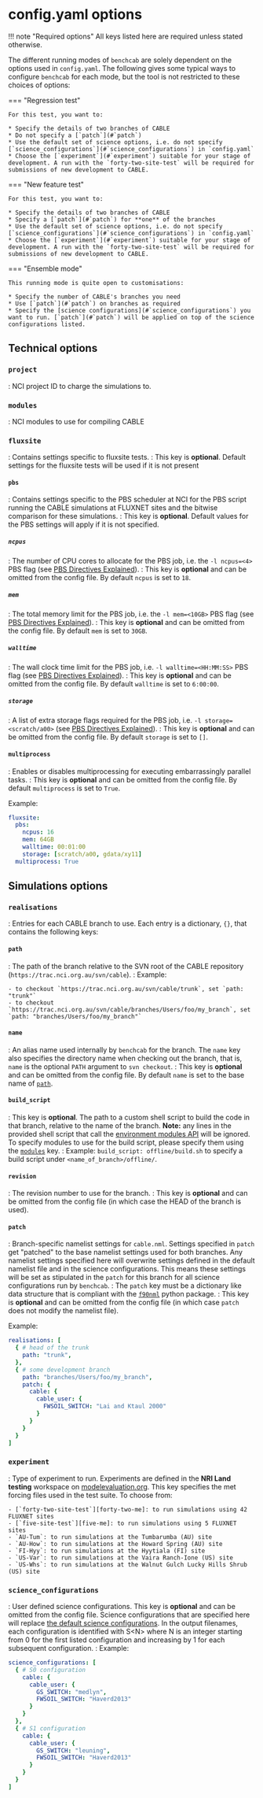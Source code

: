 # config.yaml options

!!! note "Required options"
    All keys listed here are required unless stated otherwise.

The different running modes of `benchcab` are solely dependent on the options used in `config.yaml`. The following gives some typical ways to configure `benchcab` for each mode, but the tool is not restricted to these choices of options:

=== "Regression test"

    For this test, you want to:

    * Specify the details of two branches of CABLE
    * Do not specify a [`patch`](#`patch`)
    * Use the default set of science options, i.e. do not specify [`science_configurations`](#`science_configurations`) in `config.yaml`
    * Choose the [`experiment`](#`experiment`) suitable for your stage of development. A run with the `forty-two-site-test` will be required for submissions of new development to CABLE.

=== "New feature test"

    For this test, you want to:

    * Specify the details of two branches of CABLE
    * Specify a [`patch`](#`patch`) for **one** of the branches
    * Use the default set of science options, i.e. do not specify [`science_configurations`](#`science_configurations`) in `config.yaml`
    * Choose the [`experiment`](#`experiment`) suitable for your stage of development. A run with the `forty-two-site-test` will be required for submissions of new development to CABLE.


=== "Ensemble mode"

    This running mode is quite open to customisations:

    * Specify the number of CABLE's branches you need
    * Use [`patch`](#`patch`) on branches as required
    * Specify the [science configurations](#`science_configurations`) you want to run. [`patch`](#`patch`) will be applied on top of the science configurations listed.


## Technical options

### `project`

: NCI project ID to charge the simulations to.

### `modules`

: NCI modules to use for compiling CABLE

### `fluxsite`
: Contains settings specific to fluxsite tests. 
: This key is **optional**. Default settings for the fluxsite tests will be used if it is not present

#### `pbs`

: Contains settings specific to the PBS scheduler at NCI for the PBS script running the CABLE simulations at FLUXNET sites and the bitwise comparison for these simulations. 
: This key is **optional**. Default values for the PBS settings will apply if it is not specified.

##### `ncpus`

: The number of CPU cores to allocate for the PBS job, i.e. the `-l ncpus=<4>` PBS flag (see [PBS Directives Explained][nci-pbs-directives]). 
: This key is **optional** and can be omitted from the config file. By default `ncpus` is set to `18`.

##### `mem`

: The total memory limit for the PBS job, i.e. the `-l mem=<10GB>` PBS flag (see [PBS Directives Explained][nci-pbs-directives]).
: This key is **optional** and can be omitted from the config file. By default `mem` is set to `30GB`.

##### `walltime`

: The wall clock time limit for the PBS job, i.e. `-l walltime=<HH:MM:SS>` PBS flag (see [PBS Directives Explained][nci-pbs-directives]).
: This key is **optional** and can be omitted from the config file. By default `walltime` is set to `6:00:00`.

##### `storage`

: A list of extra storage flags required for the PBS job, i.e. `-l storage=<scratch/a00>` (see [PBS Directives Explained][nci-pbs-directives]).
: This key is **optional** and can be omitted from the config file. By default `storage` is set to `[]`.

#### `multiprocess`

: Enables or disables multiprocessing for executing embarrassingly parallel tasks.
: This key is **optional** and can be omitted from the config file. By default `multiprocess` is set to `True`.

Example:
```yaml
fluxsite:
  pbs:
    ncpus: 16
    mem: 64GB
    walltime: 00:01:00
    storage: [scratch/a00, gdata/xy11]
  multiprocess: True
```

## Simulations options

### `realisations`

: Entries for each CABLE branch to use. Each entry is a dictionary, `{}`, that contains the following keys:

#### `path`

: The path of the branch relative to the SVN root of the CABLE repository (`https://trac.nci.org.au/svn/cable`).
: Example:

    - to checkout `https://trac.nci.org.au/svn/cable/trunk`, set `path: "trunk"`
    - to checkout `https://trac.nci.org.au/svn/cable/branches/Users/foo/my_branch`, set `path: "branches/Users/foo/my_branch"`

#### `name`

: An alias name used internally by `benchcab` for the branch. The `name` key also specifies the directory name when checking out the branch, that is, `name` is the optional `PATH` argument to `svn checkout`.
: This key is **optional** and can be omitted from the config file. By default `name` is set to the base name of [`path`](#`path`).

#### `build_script`

: This key is **optional**. The path to a custom shell script to build the code in that branch, relative to the name of the branch. **Note:** any lines in the provided shell script that call the [environment modules API][environment-modules] will be ignored. To specify modules to use for the build script, please specify them using the [`modules`](#`modules`) key.
: Example: `build_script: offline/build.sh` to specify a build script under `<name_of_branch>/offline/`.

#### `revision`

: The revision number to use for the branch.
: This key is **optional** and can be omitted from the config file (in which case the HEAD of the branch is used).

#### `patch`

: Branch-specific namelist settings for `cable.nml`. Settings specified in `patch` get "patched" to the base namelist settings used for both branches. Any namelist settings specified here will overwrite settings defined in the default namelist file and in the science configurations. This means these settings will be set as stipulated in the `patch` for this branch for all science configurations run by `benchcab`.
: The `patch` key must be a dictionary like data structure that is compliant with the [`f90nml`][f90nml-github] python package.
: This key is **optional** and can be omitted from the config file (in which case `patch` does not modify the namelist file).

Example:
```yaml
realisations: [
  { # head of the trunk
    path: "trunk",
  },
  { # some development branch
    path: "branches/Users/foo/my_branch",
    patch: {
      cable: {
        cable_user: {
          FWSOIL_SWITCH: "Lai and Ktaul 2000"
        }
      }
    }
  }
]
```

### `experiment`

: Type of experiment to run. Experiments are defined in the **NRI Land testing** workspace on [modelevaluation.org][meorg]. This key specifies the met forcing files used in the test suite. To choose from:

    - [`forty-two-site-test`][forty-two-me]: to run simulations using 42 FLUXNET sites
    - [`five-site-test`][five-me]: to run simulations using 5 FLUXNET sites
    - `AU-Tum`: to run simulations at the Tumbarumba (AU) site
    - `AU-How`: to run simulations at the Howard Spring (AU) site
    - `FI-Hyy`: to run simulations at the Hyytiala (FI) site
    - `US-Var`: to run simulations at the Vaira Ranch-Ione (US) site
    - `US-Whs`: to run simulations at the Walnut Gulch Lucky Hills Shrub (US) site

### `science_configurations`

: User defined science configurations. This key is **optional** and can be omitted from the config file. Science configurations that are specified here will replace [the default science configurations](default_science_configurations.md). In the output filenames, each configuration is identified with S<N\> where N is an integer starting from 0 for the first listed configuration and increasing by 1 for each subsequent configuration.
: Example:
```yaml
science_configurations: [
  { # S0 configuration
    cable: {
      cable_user: {
        GS_SWITCH: "medlyn",
        FWSOIL_SWITCH: "Haverd2013"
      }
    }
  },
  { # S1 configuration
    cable: {
      cable_user: {
        GS_SWITCH: "leuning",
        FWSOIL_SWITCH: "Haverd2013"
      }
    }
  }
]
```

[meorg]: https://modelevaluation.org/
[forty-two-me]: https://modelevaluation.org/experiment/display/urTKSXEsojdvEPwdR
[five-me]: https://modelevaluation.org/experiment/display/xNZx2hSvn4PMKAa9R
[f90nml-github]: https://github.com/marshallward/f90nml
[environment-modules]: https://modules.sourceforge.net/
[nci-pbs-directives]: https://opus.nci.org.au/display/Help/PBS+Directives+Explained